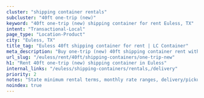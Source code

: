 ```yaml
---
cluster: "shipping container rentals"
subcluster: "40ft one-trip (new)"
keyword: "40ft one-trip (new) shipping container for rent Euless, TX"
intent: "Transactional-Local"
page_type: "Location-Product"
city: "Euless, TX"
title_tag: "Euless 40ft shipping container for rent | LC Container"
meta_description: "Buy one-trip (new) 40ft shipping container rent with local delivery in Euless, TX. LC Container — local Since 2003. Request a fast quote today."
url_slug: "/euless/rent/40ft/shipping-containers/one-trip-new"
h1: "Rent 40ft one-trip (new) shipping container in Euless"
internal_links: "/euless/shipping-containers/rentals,/delivery"
priority: 2
notes: "State minimum rental terms, monthly rate ranges, delivery/pickup fees, service area."
noindex: true
---
```


<!-- TODO: Add unique city/inventory copy, images, and internal links here. -->
